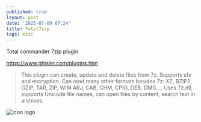 ```yaml
---
published: true
layout: post
date: '2025-07-09 07:24'
title: Total7zip
tags: misc 
---
```

Total commander 7zip plugin

<https://www.ghisler.com/plugins.htm>

> This plugin can create, update and delete files from 7z. Supports sfx and encryption. Can read many other formats besides 7z: XZ, BZIP2, GZIP, TAR, ZIP, WIM ARJ, CAB, CHM, CPIO, DEB, DMG ...
Uses 7z.dll, supports Unicode file names, can open files by content, search text in archives.

![icon logo](https://en.wikipedia.org/wiki/Total_Commander#/media/File:Total_Commander_Logo.pnghttps://en.wikipedia.org/wiki/Total_Commander#/media/File:Total_Commander_Logo.png)
